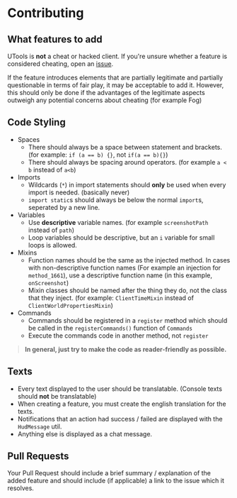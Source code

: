 # Contributing

## What features to add
UTools is **not** a cheat or hacked client.
If you're unsure whether a feature is considered cheating, open an [issue](https://github.com/lugosieben/utools/issues/new).

If the feature introduces elements that are partially legitimate and partially questionable in terms of fair play, it may be acceptable to add it. However, this should only be done if the advantages of the legitimate aspects outweigh any potential concerns about cheating (for example Fog)

## Code Styling

- Spaces
  - There should always be a space between statement and brackets. (for example: `if (a == b) {}`, not `if(a == b){}`)
  - There should always be spacing around operators. (for example `a < b` instead of `a<b`)
- Imports
  - Wildcards (`*`) in import statements  should **only** be used when every import is needed. (basically never)
  - `import static`s should always be below the normal `import`s, seperated by a new line.
- Variables
  - Use **descriptive** variable names. (for example `screenshotPath` instead of `path`)
  - Loop variables should be descriptive, but an `i` variable for small loops is allowed.
- Mixins
  - Function names should be the same as the injected method. In cases with non-descriptive function names (For example an injection for `method_1661`), use a descriptive function name (in this example, `onScreenshot`)
  - Mixin classes should be named after the thing they do, not the class that they inject. (for example: `ClientTimeMixin` instead of `ClientWorldPropertiesMixin`)
- Commands
  - Commands should be registered in a `register` method which should be called in the `registerCommands()` function of `Commands`
  - Execute the commands code in another method, not `register`

> **In general, just try to make the code as reader-friendly as possible.**
  
## Texts
  - Every text displayed to the user should be translatable. (Console texts should **not** be translatable)
  - When creating a feature, you must create the english translation for the texts.
  - Notifications that an action had success / failed are displayed with the `HudMessage` util.
  - Anything else is displayed as a chat message.

## Pull Requests

Your Pull Request should include a brief summary / explanation of the added feature and should include (if applicable) a link to the issue which it resolves.
